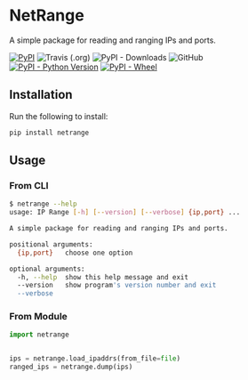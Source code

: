 # NetRange

A simple package for reading and ranging IPs and ports.

[![PyPI](https://img.shields.io/pypi/v/netrange)](https://pypi.org/project/netrange/)
![Travis (.org)](https://img.shields.io/travis/muhannadalghamdi/netrange)
![PyPI - Downloads](https://img.shields.io/pypi/dd/netrange)
![GitHub](https://img.shields.io/github/license/muhannadalghamdi/netrange)
[![PyPI - Python Version](https://img.shields.io/pypi/pyversions/netrange)](https://pypi.org/project/netrange/)
[![PyPI - Wheel](https://img.shields.io/pypi/wheel/netrange)](https://pypi.org/project/netrange/#files)

## Installation

Run the following to install:

```bash
pip install netrange
```

## Usage

### From CLI

```bash
$ netrange --help
usage: IP Range [-h] [--version] [--verbose] {ip,port} ...

A simple package for reading and ranging IPs and ports.

positional arguments:
  {ip,port}   choose one option

optional arguments:
  -h, --help  show this help message and exit
  --version   show program's version number and exit
  --verbose
```

### From Module

```python
import netrange


ips = netrange.load_ipaddrs(from_file=file)
ranged_ips = netrange.dump(ips)
```
